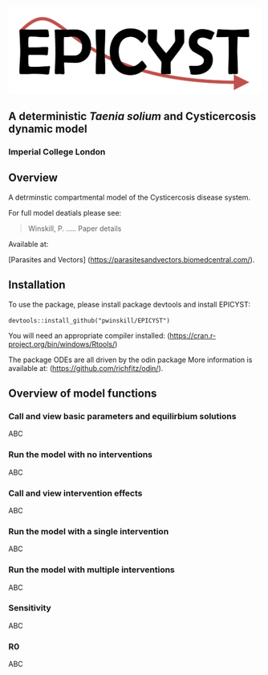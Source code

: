 ![Alt text](/EPICYST_logo.png?raw=true)

## **A deterministic *Taenia solium* and Cysticercosis dynamic model**
### Imperial College London

## Overview
A detrminstic compartmental model of the Cysticercosis disease system.

For full model deatials please see:

> Winskill, P. ..... Paper details

Available at:

[Parasites and Vectors] (https://parasitesandvectors.biomedcentral.com/).

## Installation
To use the package, please install package devtools and install EPICYST:

`devtools::install_github("pwinskill/EPICYST")`

You will need an appropriate compiler installed:
(https://cran.r-project.org/bin/windows/Rtools/)

The package ODEs are all driven by the odin package More information is available at:
(https://github.com/richfitz/odin/).

## Overview of model functions
### Call and view basic parameters and equilirbium solutions
ABC
### Run the model with no interventions
ABC
### Call and view intervention effects
ABC
### Run the model with a single intervention
ABC
### Run the model with multiple interventions
ABC
### Sensitivity
ABC
### R0
ABC
